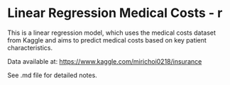 # Linear Regression Medical Costs - r

This is a linear regression model, which uses the medical costs dataset from Kaggle and aims to predict medical costs based on key patient characteristics. 

Data available at: https://www.kaggle.com/mirichoi0218/insurance

See .md file for detailed notes.